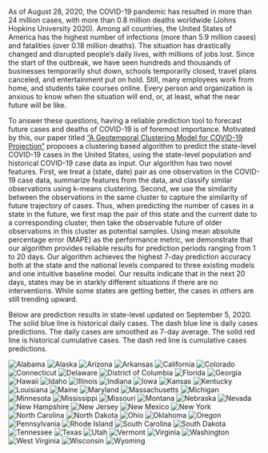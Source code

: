 As of August 28, 2020, the COVID-19 pandemic has resulted in more than 24 million cases, with more than 0.8 million deaths worldwide (Johns Hopkins University 2020). Among all countries, the United States of America has the highest number of infections (more than 5.9 million cases) and fatalities (over 0.18 million deaths). The situation has drastically changed and disrupted people’s daily lives, with millions of jobs lost. Since the start of the outbreak, we have seen hundreds and thousands of businesses temporarily shut down, schools temporarily closed, travel plans canceled, and entertainment put on hold. Still, many employees work from home, and students take courses online. Every person and organization is anxious to know when the situation will end, or, at least, what the near future will be like.

To answer these questions, having a reliable prediction tool to forecast future cases and deaths of COVID-19 is of foremost importance. Motivated by this, our paper titled 
[“A Geotemporal Clustering Model for COVID-19 Projection”](https://papers.ssrn.com/sol3/papers.cfm?abstract_id=3686506)
proposes a clustering based algorithm to predict the state-level COVID-19 cases in the United States, using the state-level population and historical COVID-19 case data as input. Our algorithm has two novel features. First, we treat a (state, date) pair as one observation in the COVID-19 case data, summarize features from the data, and classify similar observations using k-means clustering. Second, we use the similarity between the observations in the same cluster to capture the similarity of future trajectory of cases. Thus, when predicting the number of cases in a state in the future, we first map the pair of this state and the current date to a corresponding cluster, then take the observable future of older observations in this cluster as potential samples. Using mean absolute percentage error (MAPE) as the performance metric, we demonstrate that our algorithm provides reliable results for prediction periods ranging from 1 to 20 days. Our algorithm achieves the highest 7-day prediction accuracy both at the state and the national levels compared to three existing models and one intuitive baseline model. Our results indicate that in the next 20 days, states may be in starkly different situations if there are no interventions. While some states are getting better, the cases in others are still trending upward.

Below are prediction results in state-level updated on September 5, 2020.
The solid blue line is historical daily cases.
The dash blue line is daily cases predictions. The daily cases are smoothed as 7-day average. 
The solid red line is historical cumulative cases. The dash red line is cumulative cases predictions.

![Alabama](https://user-images.githubusercontent.com/67207788/92319200-101adf80-efe4-11ea-96b5-d8b0815b8d5b.png)
![Alaska](https://user-images.githubusercontent.com/67207788/92319201-114c0c80-efe4-11ea-89b1-f54a1b0c2d2e.png)
![Arizona](https://user-images.githubusercontent.com/67207788/92319202-11e4a300-efe4-11ea-8095-6a641ecfbec2.png)
![Arkansas](https://user-images.githubusercontent.com/67207788/92319203-127d3980-efe4-11ea-9604-2fd68242a47e.png)
![California](https://user-images.githubusercontent.com/67207788/92319204-127d3980-efe4-11ea-9df0-e139e517a400.png)
![Colorado](https://user-images.githubusercontent.com/67207788/92319205-1315d000-efe4-11ea-9509-8eb6dda0658f.png)
![Connecticut](https://user-images.githubusercontent.com/67207788/92319206-1315d000-efe4-11ea-806f-16da301e4696.png)
![Delaware](https://user-images.githubusercontent.com/67207788/92319207-1315d000-efe4-11ea-8159-5723e82abd70.png)
![District of Columbia](https://user-images.githubusercontent.com/67207788/92319208-13ae6680-efe4-11ea-8cf5-f2ae8a6314fa.png)
![Florida](https://user-images.githubusercontent.com/67207788/92319209-13ae6680-efe4-11ea-9b5b-cc29ea415384.png)
![Georgia](https://user-images.githubusercontent.com/67207788/92319210-13ae6680-efe4-11ea-853b-a68697060fdf.png)
![Hawaii](https://user-images.githubusercontent.com/67207788/92319211-1446fd00-efe4-11ea-8ccb-98200035d75b.png)
![Idaho](https://user-images.githubusercontent.com/67207788/92319213-1446fd00-efe4-11ea-976d-4bb0c3c48de5.png)
![Illinois](https://user-images.githubusercontent.com/67207788/92319214-1446fd00-efe4-11ea-835d-a5e91a150bc2.png)
![Indiana](https://user-images.githubusercontent.com/67207788/92319216-14df9380-efe4-11ea-8b55-9c224adb5264.png)
![Iowa](https://user-images.githubusercontent.com/67207788/92319217-14df9380-efe4-11ea-9233-425bbb51db18.png)
![Kansas](https://user-images.githubusercontent.com/67207788/92319218-14df9380-efe4-11ea-9810-b3756983cfb0.png)
![Kentucky](https://user-images.githubusercontent.com/67207788/92319219-14df9380-efe4-11ea-861b-e36cb6f3201e.png)
![Louisiana](https://user-images.githubusercontent.com/67207788/92319221-15782a00-efe4-11ea-9b05-d717638df4b2.png)
![Maine](https://user-images.githubusercontent.com/67207788/92319222-15782a00-efe4-11ea-8cf5-08eeb9d3cb5d.png)
![Maryland](https://user-images.githubusercontent.com/67207788/92319223-15782a00-efe4-11ea-82b6-13dadf47f902.png)
![Massachusetts](https://user-images.githubusercontent.com/67207788/92319224-1610c080-efe4-11ea-8f64-7eb3f8e57a8b.png)
![Michigan](https://user-images.githubusercontent.com/67207788/92319225-1610c080-efe4-11ea-8875-551f44ce126a.png)
![Minnesota](https://user-images.githubusercontent.com/67207788/92319226-1610c080-efe4-11ea-9925-3677b6aec456.png)
![Mississippi](https://user-images.githubusercontent.com/67207788/92319227-1610c080-efe4-11ea-97b5-73e4c2331665.png)
![Missouri](https://user-images.githubusercontent.com/67207788/92319228-16a95700-efe4-11ea-9f97-278c49ad5f1b.png)
![Montana](https://user-images.githubusercontent.com/67207788/92319229-16a95700-efe4-11ea-9603-325343ef1d1b.png)
![Nebraska](https://user-images.githubusercontent.com/67207788/92319230-16a95700-efe4-11ea-8230-a33cd6f39f83.png)
![Nevada](https://user-images.githubusercontent.com/67207788/92319231-1741ed80-efe4-11ea-9550-f2d6ccce8ad4.png)
![New Hampshire](https://user-images.githubusercontent.com/67207788/92319232-1741ed80-efe4-11ea-90c2-3a79e6261e18.png)
![New Jersey](https://user-images.githubusercontent.com/67207788/92319233-1741ed80-efe4-11ea-8758-b216af081da0.png)
![New Mexico](https://user-images.githubusercontent.com/67207788/92319234-1741ed80-efe4-11ea-8549-d1dc38383afe.png)
![New York](https://user-images.githubusercontent.com/67207788/92319238-190bb100-efe4-11ea-9f0c-5959e13a8af2.png)
![North Carolina](https://user-images.githubusercontent.com/67207788/92319239-190bb100-efe4-11ea-8152-c347947f02b6.png)
![North Dakota](https://user-images.githubusercontent.com/67207788/92319240-19a44780-efe4-11ea-91be-046e0a10db8e.png)
![Ohio](https://user-images.githubusercontent.com/67207788/92319241-19a44780-efe4-11ea-8567-09fc4adb2dd9.png)
![Oklahoma](https://user-images.githubusercontent.com/67207788/92319242-19a44780-efe4-11ea-8c94-54636244b694.png)
![Oregon](https://user-images.githubusercontent.com/67207788/92319243-1a3cde00-efe4-11ea-90df-585428e82066.png)
![Pennsylvania](https://user-images.githubusercontent.com/67207788/92319244-1a3cde00-efe4-11ea-8380-3277bd3b488f.png)
![Rhode Island](https://user-images.githubusercontent.com/67207788/92319245-1a3cde00-efe4-11ea-87ee-e012bda363f8.png)
![South Carolina](https://user-images.githubusercontent.com/67207788/92319246-1ad57480-efe4-11ea-98fa-1d26ecf0df64.png)
![South Dakota](https://user-images.githubusercontent.com/67207788/92319247-1ad57480-efe4-11ea-99c4-763d21c1656d.png)
![Tennessee](https://user-images.githubusercontent.com/67207788/92319248-1ad57480-efe4-11ea-9da4-a344472e34ee.png)
![Texas](https://user-images.githubusercontent.com/67207788/92319250-1b6e0b00-efe4-11ea-97cf-1e6f6871d101.png)
![Utah](https://user-images.githubusercontent.com/67207788/92319251-1b6e0b00-efe4-11ea-9fec-eec2ccefcc15.png)
![Vermont](https://user-images.githubusercontent.com/67207788/92319252-1b6e0b00-efe4-11ea-8732-3a41bdeeff48.png)
![Virginia](https://user-images.githubusercontent.com/67207788/92319253-1b6e0b00-efe4-11ea-92b1-223d1aff8e41.png)
![Washington](https://user-images.githubusercontent.com/67207788/92319254-1c06a180-efe4-11ea-919f-4fddb2ad1576.png)
![West Virginia](https://user-images.githubusercontent.com/67207788/92319255-1c06a180-efe4-11ea-9fc1-b2705a45b3dc.png)
![Wisconsin](https://user-images.githubusercontent.com/67207788/92319256-1c9f3800-efe4-11ea-829f-657419235574.png)
![Wyoming](https://user-images.githubusercontent.com/67207788/92319257-1c9f3800-efe4-11ea-9fc4-551cb63f02e7.png)


















































